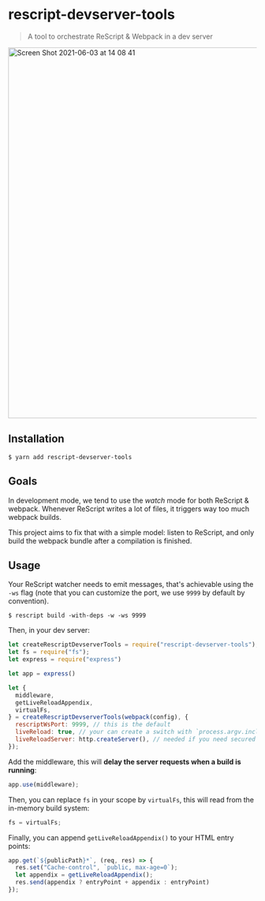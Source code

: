 # rescript-devserver-tools

> A tool to orchestrate ReScript & Webpack in a dev server

<img width="752" alt="Screen Shot 2021-06-03 at 14 08 41" src="https://user-images.githubusercontent.com/1688645/120642485-39827200-c475-11eb-915a-293e90dbbb5a.png">

## Installation

```console
$ yarn add rescript-devserver-tools
```

## Goals

In development mode, we tend to use the _watch_ mode for both ReScript & webpack. Whenever ReScript writes a lot of files, it triggers way too much webpack builds.

This project aims to fix that with a simple model: listen to ReScript, and only build the webpack bundle after a compilation is finished.

## Usage

Your ReScript watcher needs to emit messages, that's achievable using the `-ws` flag (note that you can customize the port, we use `9999` by default by convention). 

```console
$ rescript build -with-deps -w -ws 9999
```

Then, in your dev server:

```js
let createRescriptDevserverTools = require("rescript-devserver-tools");
let fs = require("fs");
let express = require("express")

let app = express()

let {
  middleware,
  getLiveReloadAppendix,
  virtualFs,
} = createRescriptDevserverTools(webpack(config), {
  rescriptWsPort: 9999, // this is the default
  liveReload: true, // your can create a switch with `process.argv.includes("--livereload")`
  liveReloadServer: http.createServer(), // needed if you need secured websockets
});
```

Add the middleware, this will **delay the server requests when a build is running**:

```js
app.use(middleware);
```

Then, you can replace `fs` in your scope by `virtualFs`, this will read from the in-memory build system:

```js
fs = virtualFs;
```

Finally, you can append `getLiveReloadAppendix()` to your HTML entry points:

```js
app.get(`${publicPath}*`, (req, res) => {
  res.set("Cache-control", `public, max-age=0`);
  let appendix = getLiveReloadAppendix();
  res.send(appendix ? entryPoint + appendix : entryPoint)
});
```
